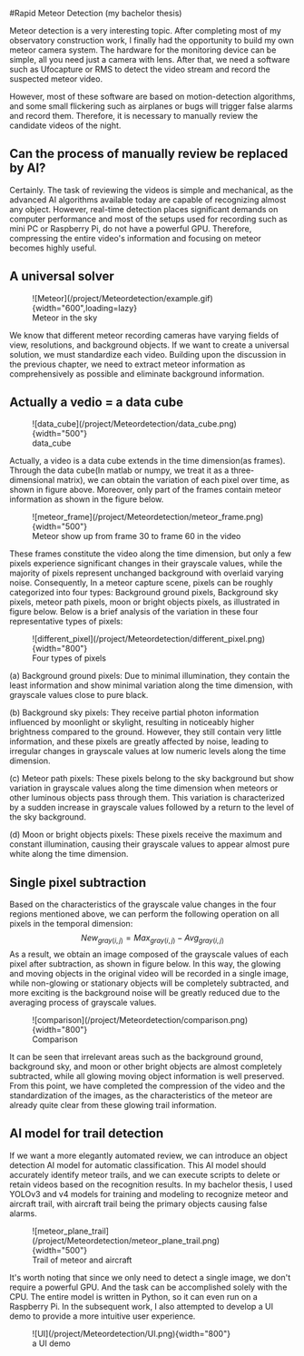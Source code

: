 #Rapid Meteor Detection (my bachelor thesis)

Meteor detection is a very interesting topic. After completing most of my observatory construction work, 
I finally had the opportunity to build my own meteor camera system. The hardware for the monitoring device 
can be simple, all you need just a camera with lens. After that, we need a software such as Ufocapture 
or RMS to detect the video stream and record the suspected meteor video.

However, most of these software are based on motion-detection algorithms, and some small flickering such as 
airplanes or bugs will trigger false alarms and record them. Therefore, it is necessary to manually 
review the candidate videos of the night.

## Can the process of manually review be replaced by AI?
Certainly. The task of reviewing the videos is simple and mechanical, as the advanced AI algorithms available 
today are capable of recognizing almost any object. However, real-time detection places significant demands on 
computer performance and most of the setups used for recording such as mini PC or Raspberry Pi, do not have a 
powerful GPU. Therefore, compressing the entire video's information and focusing on meteor becomes highly useful.

## A universal solver
<figure markdown>
  ![Meteor](/project/Meteordetection/example.gif){width="600",loading=lazy} 
  <figcaption>Meteor in the sky</figcaption>
</figure>
We know that different meteor recording cameras have varying fields of view, resolutions, and background objects. 
If we want to create a universal solution, we must standardize each video. Building upon the discussion in the previous 
chapter, we need to extract meteor information as comprehensively as possible and eliminate background information.

## Actually a vedio = a data cube
<figure markdown>
  ![data_cube](/project/Meteordetection/data_cube.png){width="500"}
  <figcaption>data_cube</figcaption>
</figure>
Actually, a video is a data cube extends in the time dimension(as frames). Through the data cube(In matlab or numpy, 
we treat it as a three-dimensional matrix), we can obtain the variation of each pixel over time, as shown in figure above.
Moreover, only part of the frames contain meteor information as shown in the figure below.
<figure markdown>
  ![meteor_frame](/project/Meteordetection/meteor_frame.png){width="500"}
  <figcaption>Meteor show up from frame 30 to frame 60 in the video</figcaption>
</figure>
These frames constitute the video along the time dimension, but only a few pixels experience significant changes in their 
grayscale values, while the majority of pixels represent unchanged background with overlaid varying noise.
Consequently, In a meteor capture scene, pixels can be roughly categorized into four types: Background ground pixels, 
Background sky pixels, meteor path pixels, moon or bright objects pixels, as illustrated in figure below. Below is a brief 
analysis of the variation in these four representative types of pixels:
<figure markdown>
  ![different_pixel](/project/Meteordetection/different_pixel.png){width="800"}
  <figcaption>Four types of pixels</figcaption>
</figure>
(a) Background ground pixels: Due to minimal illumination, they contain the least information and show minimal variation 
along the time dimension, with grayscale values close to pure black.

(b) Background sky pixels: They receive partial photon information influenced by moonlight or skylight, resulting in noticeably 
higher brightness compared to the ground. However, they still contain very little information, and these pixels are greatly 
affected by noise, leading to irregular changes in grayscale values at low numeric levels along the time dimension.

(c) Meteor path pixels: These pixels belong to the sky background but show variation in grayscale values along the time 
dimension when meteors or other luminous objects pass through them. This variation is characterized by a sudden increase in 
grayscale values followed by a return to the level of the sky background.

(d) Moon or bright objects pixels: These pixels receive the maximum and constant illumination, causing their grayscale 
values to appear almost pure white along the time dimension.

## Single pixel subtraction
Based on the characteristics of the grayscale value changes in the four regions mentioned above, we can perform the 
following operation on all pixels in the temporal dimension:
$$New_{gray(i,j)}= Max_{gray(i,j)} - Avg_{gray(i,j)}$$
As a result, we obtain an image composed of the grayscale values of each pixel after subtraction, as shown in figure below. 
In this way, the glowing and moving objects in the original video will be recorded in a single image, while non-glowing or 
stationary objects will be completely subtracted, and more exciting is the background noise will be greatly reduced due to the 
averaging process of grayscale values.
<figure markdown>
  ![comparison](/project/Meteordetection/comparison.png){width="800"}
  <figcaption>Comparison</figcaption>
</figure>
It can be seen that irrelevant areas such as the background ground, background sky, and moon or other bright objects are almost 
completely subtracted, while all glowing moving object information is well preserved. From this point, we have completed the 
compression of the video and the standardization of the images, as the characteristics of the meteor are already quite clear 
from these glowing trail information. 

## AI model for trail detection
If we want a more elegantly automated review, we can introduce an object detection AI model for automatic classification. 
This AI model should accurately identify meteor trails, and we can execute scripts to delete or retain videos based on the 
recognition results. In my bachelor thesis, I used YOLOv3 and v4 models for training and modeling to recognize meteor and aircraft trail, 
with aircraft trail being the primary objects causing false alarms.
<figure markdown>
  ![meteor_plane_trail](/project/Meteordetection/meteor_plane_trail.png){width="500"}
  <figcaption>Trail of meteor and aircraft</figcaption>
</figure>
It's worth noting that since we only need to detect a single image, we don't require a powerful GPU. And the task can be accomplished 
solely with the CPU. The entire model is written in Python, so it can even run on a Raspberry Pi. In the subsequent work, I also 
attempted to develop a UI demo to provide a more intuitive user experience.
<figure markdown>
  ![UI](/project/Meteordetection/UI.png){width="800"}
  <figcaption>a UI demo</figcaption>
</figure>